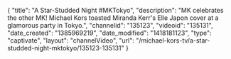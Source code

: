 {
    "title": "A Star-Studded Night #MKTokyo",
    "description": "MK celebrates the other MK! Michael Kors toasted Miranda Kerr's Elle Japon cover at a glamorous party in Tokyo.",
    "channelid": "135123",
    "videoid": "135131",
    "date_created": "1385969219",
    "date_modified": "1418181123",
    "type": "captivate",
    "layout": "channelVideo",
    "url": "\/michael-kors-tv\/a-star-studded-night-mktokyo\/135123-135131"
}